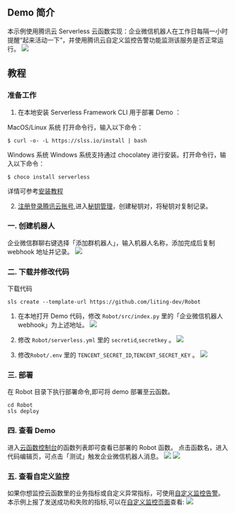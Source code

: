 ## Demo 简介
本示例使用腾讯云 Serverless 云函数实现：企业微信机器人在工作日每隔一小时提醒“起来活动一下”，并使用腾讯云自定义监控告警功能监测该服务是否正常运行。
![](https://main.qcloudimg.com/raw/f5a0d5f101fb0ba6e633c33089c609e1.png)

## 教程
### 准备工作
1. 在本地安装 Serverless Framework CLI 用于部署 Demo ：

MacOS/Linux 系统
打开命令行，输入以下命令：
```
$ curl -o- -L https://slss.io/install | bash
```

Windows 系统
Windows 系统支持通过 chocolatey 进行安装。打开命令行，输入以下命令：
```
$ choco install serverless
```

详情可参考[安装教程](https://cloud.tencent.com/document/product/583/44753)


2. [注册登录腾讯云账号](https://cloud.tencent.com/login?s_url=https%3A%2F%2Fconsole.cloud.tencent.com%2F),进入[秘钥管理](https://console.cloud.tencent.com/cam/capi)，创建秘钥对，将秘钥对复制记录。




### 一. 创建机器人
企业微信群聊右键选择「添加群机器人」，输入机器人名称，添加完成后复制 webhook 地址并记录。
![](https://main.qcloudimg.com/raw/26675d5eb7fb9d2f9e541f6df273075a.png)

### 二. 下载并修改代码

下载代码
```
sls create --template-url https://github.com/liting-dev/Robot
```
1. 在本地打开 Demo 代码，修改 `Robot/src/index.py` 里的「企业微信机器人 webhook」为上述地址。
![](https://main.qcloudimg.com/raw/f8fb4e203bfc9b39c260aadad65b3b6d.png)

2. 修改 `Robot/serverless.yml` 里的 `secretid`,`secretkey` 。
![](https://main.qcloudimg.com/raw/38c372bee4260ed1acf5ffea5fe98d24.png)

3. 修改`Robot/.env` 里的 `TENCENT_SECRET_ID`,`TENCENT_SECRET_KEY` 。
![](https://main.qcloudimg.com/raw/f1ff08b9d1e15584fdf1437e1b1a7b8f.png)

### 三. 部署
在 Robot 目录下执行部署命令,即可将 demo 部署至云函数。
```
cd Robot
sls deploy
```

### 四. 查看 Demo 
进入[云函数控制台](https://console.cloud.tencent.com/scf/list?rid=1&ns=default)的函数列表即可查看已部署的 Robot 函数。
点击函数名，进入代码编辑页，可点击「测试」触发企业微信机器人消息。
![](https://main.qcloudimg.com/raw/bc43f72e14f39be4e87ecd6a96a0f623.png)
![](https://main.qcloudimg.com/raw/4d2986f63bbf08a717dadd9f58c51d5b.png)

### 五. 查看自定义监控
如果你想监控云函数里的业务指标或自定义异常指标，可使用[自定义监控告警](https://cloud.tencent.com/document/product/583/41142)。
本示例上报了发送成功和失败的指标,可以在[自定义监控页面](https://console.cloud.tencent.com/monitor/indicator-view?date=2020-05-28&quickTime=)查看:
![](https://main.qcloudimg.com/raw/49d3a0d963faf5333b5a7eb20bd08a69.png)
